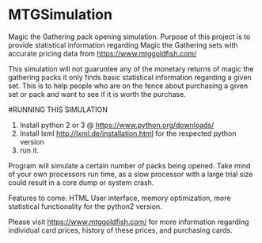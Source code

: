 # MTGSimulation
Magic the Gathering pack opening simulation. Purpose of this project is to provide statistical information regarding Magic the Gathering sets with accurate pricing data from https://www.mtggoldfish.com/

This simulation will not guaruntee any of the monetary returns of magic the gathering packs it only finds basic statistical information regarding a given set.
This is to help people who are on the fence about purchasing a given set or pack and want to see if it is worth the purchase.

#RUNNING THIS SIMULATION
1. Install python 2 or 3 @ https://www.python.org/downloads/
2. Install lxml http://lxml.de/installation.html for the respected python version
3. run it.

Program will simulate a certain number of packs being opened. Take mind of your own processors run time, as a slow processor with a large trial size could result in a core dump or system crash.

Features to come: HTML User interface, memory optimization, more statistical functionality for the python2 version.

Please visit https://www.mtggoldfish.com/ for more information regarding individual card prices, history of these prices, and purchasing cards.
